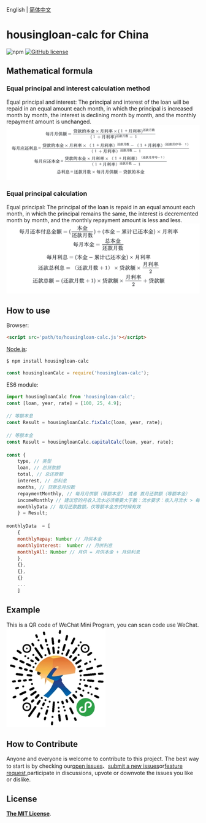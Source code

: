  English | [简体中文](README.md)

# housingloan-calc for China

![npm](https://img.shields.io/npm/dm/housingloan-calc.svg)  [![GitHub license](https://img.shields.io/badge/license-MIT-blue.svg)](https://github.com/watership/housing-loan-calc/blob/master/LICENSE)

## Mathematical formula

### Equal principal and interest calculation method

Equal principal and interest: The principal and interest of the loan will be repaid in an equal amount each month, in which the principal is increased month by month, the interest is declining month by month, and the monthly repayment amount is unchanged.
![Equal principal and interest calculation method](./images/1.png)

### Equal principal calculation

Equal principal: The principal of the loan is repaid in an equal amount each month, in which the principal remains the same, the interest is decremented month by month, and the monthly repayment amount is less and less.
![Equal principal calculation](./images/2.png)

## How to use

Browser:

```html
<script src='path/to/housingloan-calc.js'></script>
```

[Node.js](http://nodejs.org):

```bash
$ npm install housingloan-calc
```

```javascript
const housingloanCalc = require('housingloan-calc');
```

ES6 module:

```javascript
import housingloanCalc from 'housingloan-calc';
const [loan, year, rate] = [100, 25, 4.9];

// 等额本息
const Result = housingloanCalc.fixCalc(loan, year, rate);

// 等额本金
const Result = housingloanCalc.capitalCalc(loan, year, rate);

const {
    type, // 类型
    loan, // 总贷款额
    total, // 总还款额
    interest, // 总利息
    months, // 贷款总月份数
    repaymentMonthly, // 每月月供额（等额本息） 或者 首月还款额（等额本金）
    incomeMonthly // 建议您的月收入流水必须需要大于数：流水要求：收入月流水 > 每月还款（月供） x 2
    monthlyData // 每月还款数额，仅等额本金方式时候有效
    } = Result;

monthlyData  = [
    {
    monthlyRepay: Number // 月供本金
    monthlyInterest:  Number // 月供利息
    monthlyAll: Number // 月供 = 月供本金 + 月供利息
    },
    {},
    {},
    {}
    ...
    ]

```

## Example

This is a QR code of WeChat Mini Program, you can scan code use WeChat.
![xcx QR code](./images/xcx.jpg)

## How to Contribute

Anyone and everyone is welcome to contribute to this project. The best way to start is by checking our[open issues](https://github.com/watership/housingLoanCalc/issues)、[submit a new issues](https://github.com/watership/housingLoanCalc/issues/new?labels=bug)or[feature request](https://github.com/watership/housingLoanCalc/issues/new?labels=enhancement),participate in discussions, upvote or downvote the issues you like or dislike.

## License

[**The MIT License**](LICENSE).